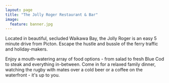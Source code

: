 ```yaml
---
layout: page
title: "The Jolly Roger Restaurant & Bar"
image:
  feature: banner.jpg
---
```


Located in beautiful, secluded Waikawa Bay, the Jolly Roger is an easy 5 minute drive from Picton. Escape the hustle and bussle of the ferry traffic and holiday-makers. 

Enjoy a mouth-watering array of food options - from salad to fresh Blue Cod to steak and everything in-between. Come in for a relaxed family dinner, watching the rugby with mates over a cold beer or a coffee on the waterfront - it's up to you.
